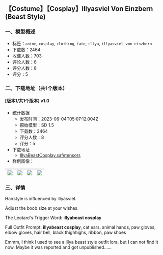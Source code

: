 ## 【Costume】【Cosplay】Illyasviel Von Einzbern (Beast Style) 
### 一、模型概述

- 标签：`anime`, `cosplay`, `clothing`, `fate`, `illya`, `illyasviel von einzbern`
- 下载数：2464
- 收藏人数：703
- 评论人数：6
- 评分人数：8
- 评分：5

### 二、下载地址（共1个版本）

#### [版本1/共1个版本] v1.0

- 统计数据
  - 发布时间：2023-06-04T05:07:12.004Z
  - 原始模型：SD 1.5
  - 下载数：2464
  - 评分人数：8
  - 评分：5
- 下载地址
  - [IllyaBeastCosplay.safetensors](https://civitai.com/api/download/models/88868)
- 样例图像：

| <img src="https://image.civitai.com/xG1nkqKTMzGDvpLrqFT7WA/76385a6e-9bb8-4a6e-ab26-bc7ab897ca52/width=450/1027379.jpeg" /> | <img src="https://image.civitai.com/xG1nkqKTMzGDvpLrqFT7WA/c486c737-7813-4b56-94c0-92b98a1707a8/width=450/1026417.jpeg" /> | <img src="https://image.civitai.com/xG1nkqKTMzGDvpLrqFT7WA/f13a8bf4-a1da-46aa-8a71-bc0dac89675c/width=450/1023533.jpeg" /> | <img src="https://image.civitai.com/xG1nkqKTMzGDvpLrqFT7WA/301ca1cc-f059-4e26-bd71-b1526a0ce067/width=450/1027301.jpeg" /> |
| ---- | ---- | ---- | ---- |


### 三、详情
<p>Hairstyle is influenced by Illyasviel.</p><p>Adjust the boob size at your wishes.</p><p>The Leotard's Trigger Word: <strong>illyabeast cosplay</strong></p><p>Full Outfit Prompt: <strong>illyabeast cosplay</strong>, cat ears, animal hands, paw gloves, elbow gloves, hair bell, black thighhighs, ribbon, paw shoes</p><p>Emmm, I think I used to see a illya beast style outfit lora, but I can not find it now. Maybe it was reported and got unpublished……</p>